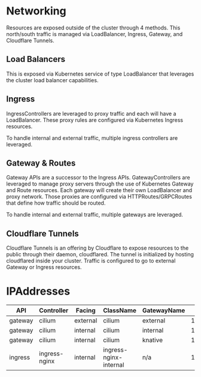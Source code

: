 # Networking
Resources are exposed outside of the cluster through 4 methods.  This north/south traffic is managed via LoadBalancer, Ingress, Gateway, and Cloudflare Tunnels.

## Load Balancers
This is exposed via Kubernetes service of type LoadBalancer that leverages the cluster load balancer capabilities.

## Ingress
IngressControllers are leveraged to proxy traffic and each will have a LoadBalancer.  These proxy rules are configured via Kubernetes Ingress resources.

To handle internal and external traffic, multiple ingress controllers are leveraged.

## Gateway & Routes
Gateway APIs are a successor to the Ingress APIs.  GatewayControllers are leveraged to manage proxy servers through the use of Kubernetes Gateway and Route resources.  Each gateway will create their own LoadBalancer and proxy network. Those proxies are configured via HTTPRoutes/GRPCRoutes that define how traffic should be routed.

To handle internal and external traffic, multiple gateways are leveraged.

## Cloudflare Tunnels
Cloudflare Tunnels is an offering by Cloudflare to expose resources to the public through their daemon, cloudflared.  The tunnel is initialized by hosting cloudflared inside your cluster. Traffic is configured to go to external Gateway or Ingress resources.


# IPAddresses

| API           | Controller | Facing                 | ClassName   | GatewayName  | IPAddress |
| ------- | ------------- | -------- | ---------------------- | ----------- | ------------ |
| gateway        | cilium                     | external         | cilium                                       | external               | 192.168.1.49             |
| gateway        | cilium                     | internal         | cilium                                       | internal               | 192.168.1.50             |
| gateway        | cilium                     | internal         | cilium                                       | knative                | 192.168.1.51             |
| ingress        | ingress-nginx              | internal         | ingress-nginx-internal                       | n/a                    | 192.168.1.52             |